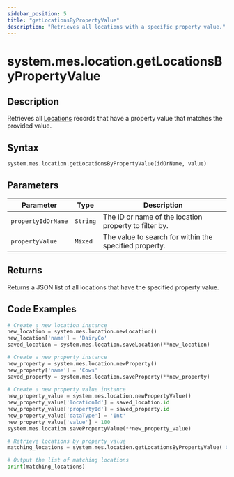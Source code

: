 ```yaml
---
sidebar_position: 5
title: "getLocationsByPropertyValue"
description: "Retrieves all locations with a specific property value."
---
```


# system.mes.location.getLocationsByPropertyValue

## Description

Retrieves all [Locations](../../data-model/location-model/location) records that have a property value that matches the provided value.

## Syntax
```python
system.mes.location.getLocationsByPropertyValue(idOrName, value)
```

## Parameters

| Parameter          | Type     | Description                                            |
|--------------------|----------|--------------------------------------------------------|
| `propertyIdOrName` | `String` | The ID or name of the location property to filter by.  |
| `propertyValue`    | `Mixed`  | The value to search for within the specified property. |

## Returns

Returns a JSON list of all locations that have the specified property value.

## Code Examples

```python
# Create a new location instance
new_location = system.mes.location.newLocation()
new_location['name'] = 'DairyCo'
saved_location = system.mes.location.saveLocation(**new_location)

# Create a new property instance
new_property = system.mes.location.newProperty()
new_property['name'] = 'Cows'
saved_property = system.mes.location.saveProperty(**new_property)
 
# Create a new property value instance
new_property_value = system.mes.location.newPropertyValue()
new_property_value['locationId'] = saved_location.id
new_property_value['propertyId'] = saved_property.id
new_property_value['dataType'] = 'Int'
new_property_value['value'] = 100
system.mes.location.savePropertyValue(**new_property_value)

# Retrieve locations by property value
matching_locations = system.mes.location.getLocationsByPropertyValue('Cows', '100')

# Output the list of matching locations
print(matching_locations)
```